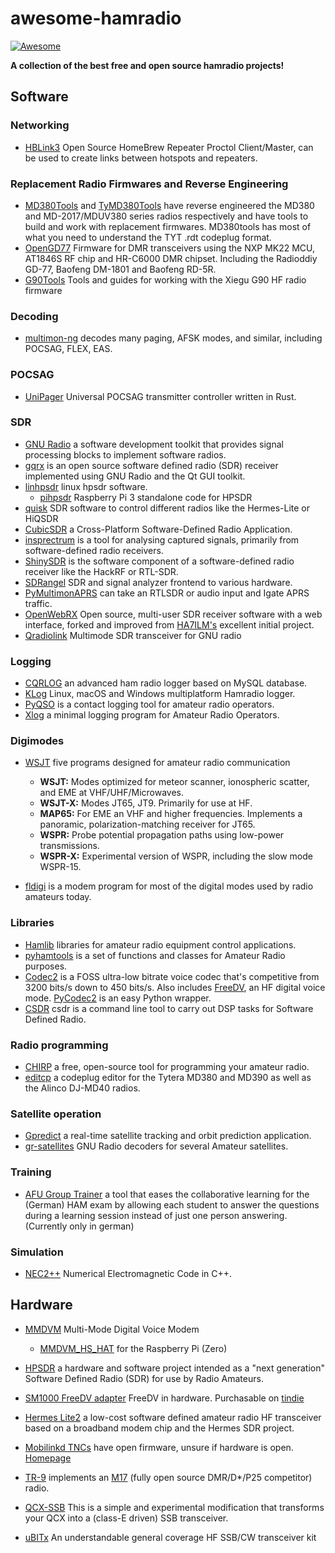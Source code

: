 # awesome-hamradio

[![Awesome](https://awesome.re/badge.svg)](https://awesome.re)

**A collection of the best free and open source hamradio projects!**

## Software

### Networking
+ [HBLink3](https://github.com/n0mjs710/hblink3) Open Source HomeBrew Repeater Proctol Client/Master, can be used to create links between hotspots and repeaters.

### Replacement Radio Firmwares and Reverse Engineering

+ [MD380Tools](https://github.com/travisgoodspeed/md380tools) and [TyMD380Tools](https://github.com/KG5RKI/TyMD380Tools) have reverse engineered the MD380 and MD-2017/MDUV380 series radios respectively and have tools to build and work with replacement firmwares. MD380tools has most of what you need to understand the TYT .rdt codeplug format.
+ [OpenGD77](https://github.com/rogerclarkmelbourne/OpenGD77)  Firmware for DMR transceivers using the NXP MK22 MCU, AT1846S RF chip and HR-C6000 DMR chipset. Including the Radioddiy GD-77, Baofeng DM-1801 and Baofeng RD-5R. 
+ [G90Tools](https://github.com/OpenHamradioFirmware/G90Tools)  Tools and guides for working with the Xiegu G90 HF radio firmware 

### Decoding

+ [multimon-ng](https://github.com/EliasOenal/multimon-ng) decodes many paging, AFSK modes, and similar, including POCSAG, FLEX, EAS.

### POCSAG

+ [UniPager](https://github.com/rwth-afu/UniPager) Universal POCSAG transmitter controller written in Rust.

### SDR

+ [GNU Radio](https://github.com/gnuradio/gnuradio) a software development toolkit that provides signal processing blocks to implement software radios.
+ [gqrx](https://github.com/csete/gqrx) is an open source software defined radio (SDR) receiver implemented using GNU Radio and the Qt GUI toolkit.
+ [linhpsdr](https://github.com/g0orx/linhpsdr) linux hpsdr software.
  + [pihpsdr](https://github.com/g0orx/pihpsdr) Raspberry Pi 3 standalone code for HPSDR
+ [quisk](http://james.ahlstrom.name/quisk/) SDR software to control different radios like the Hermes-Lite or HiQSDR
+ [CubicSDR](https://github.com/cjcliffe/CubicSDR) a Cross-Platform Software-Defined Radio Application.
+ [insprectrum](https://github.com/miek/inspectrum) is a tool for analysing captured signals, primarily from software-defined radio receivers.
+ [ShinySDR](https://github.com/kpreid/shinysdr) is the software component of a software-defined radio receiver like the HackRF or RTL-SDR.
+ [SDRangel](https://github.com/f4exb/sdrangel) SDR and signal analyzer frontend to various hardware.
+ [PyMultimonAPRS](https://github.com/asdil12/pymultimonaprs) can take an RTLSDR or audio input and Igate APRS traffic.
+ [OpenWebRX](https://github.com/jketterl/openwebrx)  Open source, multi-user SDR receiver software with a web interface, forked and improved from [HA7ILM's](https://github.com/ha7ilm/openwebrx) excellent initial project.
+ [Qradiolink](https://github.com/qradiolink/qradiolink)  Multimode SDR transceiver for GNU radio 

### Logging

+ [CQRLOG](https://github.com/ok2cqr/cqrlog) an advanced ham radio logger based on MySQL database.
+ [KLog](https://github.com/ea4k/klog) Linux, macOS and Windows multiplatform Hamradio logger.
+ [PyQSO](https://github.com/ctjacobs/pyqso) is a contact logging tool for amateur radio operators.
+ [Xlog](http://www.nongnu.org/xlog/) a minimal logging program for Amateur Radio Operators.

### Digimodes

+ [WSJT](https://sourceforge.net/projects/wsjt/) five programs designed for amateur radio communication
  + **WSJT:** Modes optimized for meteor scanner, ionospheric scatter, and EME at VHF/UHF/Microwaves.
  + **WSJT-X:** Modes JT65, JT9. Primarily for use at HF.
  + **MAP65:** For EME an VHF and higher frequencies. Implements a panoramic, polarization-matching receiver for JT65.
  + **WSPR:** Probe potential propagation paths using low-power transmissions.
  + **WSPR-X:** Experimental version of WSPR, including the slow mode WSPR-15.

+ [fldigi](https://sourceforge.net/projects/fldigi/) is a modem program for most of the digital modes used by radio amateurs today.

### Libraries

+ [Hamlib](https://github.com/Hamlib/Hamlib) libraries for amateur radio equipment control applications.
+ [pyhamtools](https://github.com/dh1tw/pyhamtools ) is a set of functions and classes for Amateur Radio purposes.
+ [Codec2](https://github.com/drowe67/codec2) is a FOSS ultra-low bitrate voice codec that's competitive from 3200 bits/s down to 450 bits/s. Also includes [FreeDV](https://freedv.org/), an HF digital voice mode. [PyCodec2](https://github.com/gregorias/pycodec2) is an easy Python wrapper.
+ [CSDR](https://github.com/ha7ilm/csdr) csdr is a command line tool to carry out DSP tasks for Software Defined Radio.

### Radio programming

+ [CHIRP](https://chirp.danplanet.com/projects/chirp/wiki/Home) a free, open-source tool for programming your amateur radio.
+ [editcp](https://github.com/DaleFarnsworth/codeplug/tree/master/editcp) a codeplug editor  for the Tytera MD380 and MD390 as well as the Alinco DJ-MD40 radios.

### Satellite operation

+ [Gpredict](http://gpredict.oz9aec.net/) a real-time satellite tracking and orbit prediction application.
+ [gr-satellites](https://github.com/daniestevez/gr-satellites) GNU Radio decoders for several Amateur satellites.

### Training
+ [AFU Group Trainer](https://github.com/ccoors/afu-group-trainer) a tool that eases the collaborative learning for the (German) HAM exam by allowing each student to answer the questions during a learning session instead of just one person answering. (Currently only in german)

### Simulation 
+ [NEC2++](https://github.com/tmolteno/necpp) Numerical Electromagnetic Code in C++.

## Hardware

+ [MMDVM](https://github.com/g4klx/MMDVM) Multi-Mode Digital Voice Modem
  + [MMDVM_HS_HAT](https://github.com/mathisschmieder/MMDVM_HS_Hat) for the Raspberry Pi (Zero)

+ [HPSDR](http://openhpsdr.org/) a hardware and software project intended as a "next generation" Software Defined Radio (SDR) for use by Radio Amateurs.
+ [SM1000 FreeDV adapter](http://www.rowetel.com/wordpress/?page_id=3902) FreeDV in hardware. Purchasable on [tindie](https://www.tindie.com/products/edwin/sm1000-freedv-adpapter/)
+ [Hermes Lite2](https://github.com/softerhardware/Hermes-Lite2) a low-cost software defined amateur radio HF transceiver based on a broadband modem chip and the Hermes SDR project.
+ [Mobilinkd TNCs](https://github.com/mobilinkd) have open firmware, unsure if hardware is open. [Homepage](http://www.mobilinkd.com/)
+ [TR-9](https://github.com/sp5wwp/TR-9) implements an [M17](https://github.com/sp5wwp/M17_spec) (fully open source DMR/D*/P25 competitor) radio.
+ [QCX-SSB](https://github.com/threeme3/QCX-SSB)  This is a simple and experimental modification that transforms your QCX into a (class-E driven) SSB transceiver. 
+ [uBITx](https://www.hfsignals.com/index.php/ubitx/) An understandable general coverage HF SSB/CW transceiver kit 
